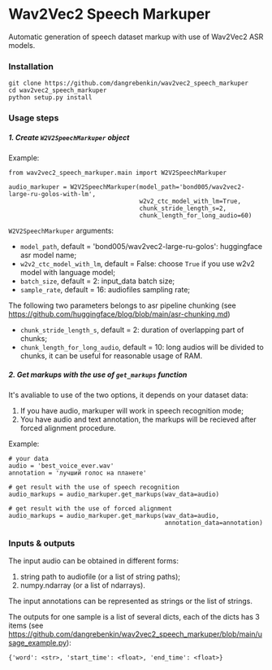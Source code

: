 # Wav2Vec2 Speech Markuper
Automatic generation of speech dataset markup with use of Wav2Vec2 ASR models.

### Installation

```
git clone https://github.com/dangrebenkin/wav2vec2_speech_markuper
cd wav2vec2_speech_markuper
python setup.py install
```
### Usage steps

##### **1. Create `W2V2SpeechMarkuper` object**

Example:
```
from wav2vec2_speech_markuper.main import W2V2SpeechMarkuper

audio_markuper = W2V2SpeechMarkuper(model_path='bond005/wav2vec2-large-ru-golos-with-lm',
                                    w2v2_ctc_model_with_lm=True,
                                    chunk_stride_length_s=2,
                                    chunk_length_for_long_audio=60)
```
`W2V2SpeechMarkuper` arguments:

* `model_path`, default = 'bond005/wav2vec2-large-ru-golos': huggingface asr model name;
* `w2v2_ctc_model_with_lm`, default = False: choose `True` if you use w2v2 model with language model;
* `batch_size`, default = 2: input_data batch size;
* `sample_rate`, default = 16: audiofiles sampling rate;

The following two parameters belongs to asr pipeline chunking (see https://github.com/huggingface/blog/blob/main/asr-chunking.md)
* `chunk_stride_length_s`, default = 2: duration of overlapping part of chunks;
* `chunk_length_for_long_audio`, default = 10: long audios will be divided to chunks, it can be 
useful for reasonable usage of RAM.

##### **2. Get markups with the use of `get_markups` function**

It's avaliable to use of the two options, it depends on your dataset data:

1. If you have audio, markuper will work in speech recognition mode;
2. You have audio and text annotation, the markups will be recieved after forced alignment procedure.

Example:

```
# your data
audio = 'best_voice_ever.wav'
annotation = 'лучший голос на планете'

# get result with the use of speech recognition
audio_markups = audio_markuper.get_markups(wav_data=audio)

# get result with the use of forced alignment
audio_markups = audio_markuper.get_markups(wav_data=audio,
                                           annotation_data=annotation)
```
### Inputs & outputs

The input audio can be obtained in different forms:
1. string path to audiofile (or a list of string paths);
2. numpy.ndarray (or a list of ndarrays).

The input annotations can be represented as strings or the list of strings.

The outputs for one sample is a list of several dicts, each of the dicts has 3 items 
(see https://github.com/dangrebenkin/wav2vec2_speech_markuper/blob/main/usage_example.py):
```
{'word': <str>, 'start_time': <float>, 'end_time': <float>}
```